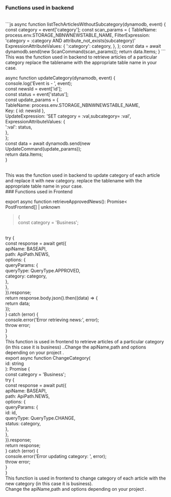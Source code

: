 
### Functions used in backend

<br />
```js
async function listTechArticlesWithoutSubcategory(dynamodb, event) {
   const category = event['category'];
   const scan_params = {
    TableName: process.env.STORAGE_NBNWNEWSTABLE_NAME,
    FilterExpression:
      'category = :category AND attribute_not_exists(subcategory)'
    ExpressionAttributeValues: {
      ':category': category,
    },
  };
   const data = await dynamodb.send(new ScanCommand(scan_params));
   return data.Items;
}
```
<br />
This was the function used in backend to retrieve articles of a particular category  replace the tablename with the appropriate table name in your case.
<br />

async function updateCategory(dynamodb, event) {
    <br />
   console.log('Event is - ', event);
    <br />
   const newsId = event['id'];
    <br />
   const status = event['status'];
    <br />
   const update_params = {
     <br />
    TableName: process.env.STORAGE_NBNWNEWSTABLE_NAME,
     <br />
    Key: { id: newsId },
     <br />
    UpdateExpression: 'SET category = :val,subcategory= :val',
     <br />
    ExpressionAttributeValues: {
         <br />
      ':val': status,
       <br />
    },
     <br />
   };
    <br />
   const data = await dynamodb.send(new UpdateCommand(update_params));
    <br />
   return data.Items;
    <br />
}

<br />
This was the function used in backend to update category of each article and replace it with new category. replace the tablename with the appropriate table name in your case.
<br />
### Functions used in Frontend

  export async function retrieveApprovedNews(): Promise<
   <br />
  PostFrontend[] | unknown
   <br />
  > {
     <br />
  const category = 'Business';
   <br />
  try {
     <br />
    const response = await get({
         <br />
      apiName: BASEAPI,
       <br />
      path: ApiPath.NEWS,
       <br />
      options: {
         <br />
        queryParams: {
             <br />
          queryType: QueryType.APPROVED,
           <br />
          category: category,
           <br />
        },
         <br />
      },
       <br />
    }).response;
     <br />
    return response.body.json().then((data) => {
         <br />
      return data;
       <br />
    });
     <br />
  } catch (error) {
     <br />
    console.error('Error retrieving news:', error);
     <br />
    throw error;
     <br />
  }
   <br />
}
 <br />
This function is used in frontend to retrieve articles of a particular category (in this case it is business) ..Change the apiName,path and options depending on your project .
<br />
export async function ChangeCategory(
     <br />
id: string
 <br />
): Promise<PostFrontend | unknown> {
     <br />
const category = 'Business';
 <br />
try {
     <br />
const response = await put({
     <br />
apiName: BASEAPI,
 <br />
path: ApiPath.NEWS,
 <br />
options: {
     <br />
queryParams: {
     <br />
id: id,
 <br />
queryType: QueryType.CHANGE,
 <br />
status: category,
 <br />
},
 <br />
},
 <br />
}).response;
 <br />
return response;
 <br />
} catch (error) {
     <br />
console.error('Error updating category: ', error);
 <br />
throw error;
 <br />
}
 <br />
}
 <br />
This function is used in frontend to change category of each article with the new category (in this case it is business).
<br />Change the apiName,path and options depending on your project .
